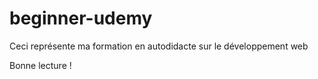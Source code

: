 # beginner-udemy

Ceci représente ma formation en autodidacte sur le développement web

Bonne lecture ! 
